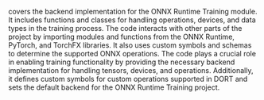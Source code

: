 covers the backend implementation for the ONNX Runtime Training module. It includes functions and classes for handling operations, devices, and data types in the training process. The code interacts with other parts of the project by importing modules and functions from the ONNX Runtime, PyTorch, and TorchFX libraries. It also uses custom symbols and schemas to determine the supported ONNX operations. The code plays a crucial role in enabling training functionality by providing the necessary backend implementation for handling tensors, devices, and operations. Additionally, it defines custom symbols for custom operations supported in DORT and sets the default backend for the ONNX Runtime Training project.